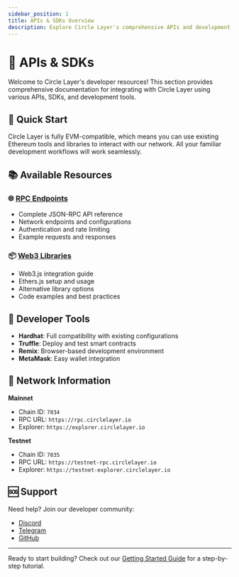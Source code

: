 ```yaml
---
sidebar_position: 1
title: APIs & SDKs Overview
description: Explore Circle Layer's comprehensive APIs and development tools for building decentralized applications.
---
```


# 🔧 APIs & SDKs

Welcome to Circle Layer's developer resources! This section provides comprehensive documentation for integrating with Circle Layer using various APIs, SDKs, and development tools.

## 🚀 Quick Start

Circle Layer is fully EVM-compatible, which means you can use existing Ethereum tools and libraries to interact with our network. All your familiar development workflows will work seamlessly.

## 📚 Available Resources

### 🌐 [RPC Endpoints](./rpc-endpoints)
- Complete JSON-RPC API reference
- Network endpoints and configurations
- Authentication and rate limiting
- Example requests and responses

### 📦 [Web3 Libraries](./web3-libraries)
- Web3.js integration guide
- Ethers.js setup and usage
- Alternative library options
- Code examples and best practices

## 🎯 Developer Tools

- **Hardhat**: Full compatibility with existing configurations
- **Truffle**: Deploy and test smart contracts
- **Remix**: Browser-based development environment
- **MetaMask**: Easy wallet integration

## 🔗 Network Information

**Mainnet**
- Chain ID: `7834`
- RPC URL: `https://rpc.circlelayer.io`
- Explorer: `https://explorer.circlelayer.io`

**Testnet**
- Chain ID: `7835`
- RPC URL: `https://testnet-rpc.circlelayer.io`
- Explorer: `https://testnet-explorer.circlelayer.io`

## 🆘 Support

Need help? Join our developer community:
- [Discord](https://discord.gg/circlelayer)
- [Telegram](https://t.me/circlelayer)
- [GitHub](https://github.com/circle-layer)

---

Ready to start building? Check out our [Getting Started Guide](/docs/getting-started/set-up-wallet) for a step-by-step tutorial. 